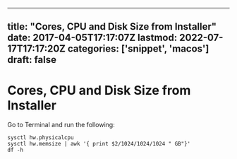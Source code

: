 
---
title: "Cores, CPU and Disk Size from Installer"
date: 2017-04-05T17:17:07Z
lastmod: 2022-07-17T17:17:20Z
categories: ['snippet', 'macos']
draft: false
---


# Cores, CPU and Disk Size from Installer
Go to Terminal and run the following:

```
sysctl hw.physicalcpu
sysctl hw.memsize | awk '{ print $2/1024/1024/1024 " GB"}'
df -h
```

<!-- #snippet #public #macos -->

<!-- {BearID:9B191F56-7979-4F8C-AEE9-176CE63DBCBD-832-0002A4CD6777FFA0} -->
